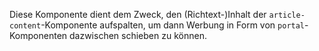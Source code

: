 Diese Komponente dient dem Zweck, den (Richtext-)Inhalt der `article-content`-Komponente aufspalten, um dann Werbung in Form von `portal`-Komponenten dazwischen schieben zu können.  